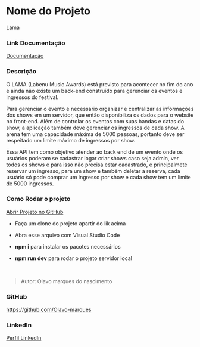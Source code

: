 # Nome do Projeto

Lama

### Link Documentação

[Documentação](https://documenter.getpostman.com/view/21555844/2s83tGoWvU)

### Descrição

O LAMA (Labenu Music Awards) está previsto para acontecer no fim do ano e ainda não existe um back-end construído para gerenciar os eventos e ingressos do festival.

Para gerenciar o evento é necessário organizar e centralizar as informações dos shows em um servidor, que então disponibiliza os dados para o website no front-end. Além de controlar os eventos com suas bandas e datas do show, a aplicação também deve gerenciar os ingressos de cada show. A arena tem uma capacidade máxima de 5000 pessoas, portanto deve ser respeitado um limite máximo de ingressos por show.

Essa API tem como objetivo atender ao back end de um evento onde os usuários poderam se cadastrar logar criar shows caso seja admin, ver todos os shows e para isso não precisa estar cadastrado, e principalmete reservar um ingresso, para um show e também deletar a reserva, cada usuário só pode comprar um ingresso por show e cada show tem um limite de 5000 ingressos.

### Como Rodar o projeto

[Abrir Projeto no GitHub](https://github.com/future4code/alves-Olavo-Nascimento/pull/75)

- Faça um clone do projeto apartir do lik acima

- Abra esse arquivo com Visual Studio Code

- **npm i** para instalar os pacotes necessários

- **npm run dev** para rodar o projeto servidor local

</br>

>Autor: Olavo marques do nascimento

### GitHub

<https://github.com/Olavo-marques>

### LinkedIn

[Perfil LinkedIn](https://www.linkedin.com/in/olavo-marques-6421ab123)
